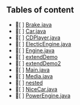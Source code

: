 ## Tables of content
- 📄[ ] [Brake.java](./Brake.java)
- 📄[ ] [Car.java](./Car.java)
- 📄[ ] [CDPlayer.java](./CDPlayer.java)
- 📄[ ] [ElecticEngine.java](./ElecticEngine.java)
- 📄[ ] [Engine.java](./Engine.java)
- 📁[ ] [extendDemo](./extendDemo)
- 📁[ ] [extendDemo2](./extendDemo2)
- 📄[ ] [Main.java](./Main.java)
- 📄[ ] [Media.java](./Media.java)
- 📁[ ] [nested](./nested)
- 📄[ ] [NiceCar.java](./NiceCar.java)
- 📄[ ] [PowerEngine.java](./PowerEngine.java)

